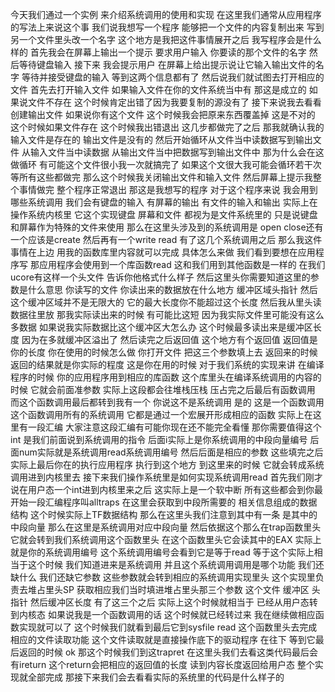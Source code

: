 今天我们通过一个实例
来介绍系统调用的使用和实现
在这里我们通常从应用程序的写法上来说这个事
我们说我想写一个程序
能够把一个文件的内容复制出来
写到另一个文件里头改一个名字
这个地方是我把这件事情展开之后
我写程序会是什么样的
首先我会在屏幕上输出一个提示
要求用户输入
你要读的那个文件的名字
然后等待键盘输入
接下来 我会提示用户
在屏幕上给出提示说让它输入输出文件的名字
等待并接受键盘的输入
等到这两个信息都有了
然后说我们就试图去打开相应的文件
首先去打开输入文件
如果输入文件在你的文件系统当中有
那这是成立的 如果说文件不存在
这个时候肯定出错了因为我要复制的源没有了
接下来说我去看看创建输出文件
如果说你有这个文件
这个时候我会把原来东西覆盖掉
这是不对的 这个时候如果文件存在
这个时候我出错退出 这几步都做完了之后
那我就确认我的输入文件是存在的
输出文件是没有的
然后开始循环从文件当中读数据写到输出文件
从输入文件当中读数据
从输出文件当中把数据写到输出文件中
那为什么会在这做循环
有可能这个文件很小我一次就搞完了
如果这个文很大我可能会循环若干次
等所有这些都做完
那么这个时候我关闭输出文件和输入文件
然后屏幕上提示我整个事情做完
整个程序正常退出 那这是我想写的程序
对于这个程序来说
我会用到哪些系统调用
我们会有键盘的输入 有屏幕的输出
有文件的输入和输出
实际上在操作系统内核里
它这个实现键盘 屏幕和文件
都视为是文件系统里的
只是说键盘和屏幕作为特殊的文件来使用
那么在这里头涉及到的系统调用是
open close还有一个应该是create
然后再有一个write read
有了这几个系统调用之后
那么我这件事情在上边
用我的函数库里内容就可以完成
具体怎么来做 我们看到要想在应用程序写
那应用程序会使用到一个库函数read
这和我们用到其他函数是一样的
在我们ucore有这样一个头文件
告诉你他格式什么样子
然后这里头你需要知道这里的参数是什么意思
你读写的文件 你读出来的数据放在什么地方
缓冲区域头指针
然后这个缓冲区域并不是无限大的
它的最大长度你不能超过这个长度
然后我从里头读数据往里放
那我实际读出来的时候
有可能比这短
因为我实际文件里可能没有这么多数据
如果说我实际数据比这个缓冲区大怎么办
这个时候最多读出来是缓冲区长度
因为在多就缓冲区溢出了
然后读完之后返回值 这个地方有个返回值
返回值是你的长度 你在使用的时候怎么做
你打开文件 把这三个参数填上去
返回来的时候
返回的结果就是你实际的程度
这是你在用的时候
对于我们系统的实现来讲
在编译程序的时候
你的应用程序用到相应的库函数
这个库里头在编译系统调用的内容的时候
它就会前面准参数
实际上这段都会往堆栈压栈
压占完之后最后有函数调用
而这个函数调用最后都转到我有一个
你说这不是系统调用 是的
这是一个函数调用
这个函数调用所有的系统调用
它都是通过一个宏展开形成相应的函数
实际上在这里有一段汇编
大家注意这段汇编有可能你现在还不能完全看懂
那你需要值得这个int
是我们前面说到系统调用的指令
后面i实际上是你系统调用的中段向量编号
后面num实际就是系统调用read系统调用编号
然后后面是相应的参数
这些填完之后
实际上最后你在的执行应用程序
执行到这个地方 到这里来的时候
它就会转成系统调用进到内核里去
接下来我们操作系统里是如何实现系统调用read
首先我们刚才说在用户态一个int进到内核里来之后
这实际上是一个软中断
所有这些都会到你最开始一段汇编程序叫alltraps
在这里会获取到中段所需要的
相关信息组成的数据结构
这个时候实际上TF数据结构
那么在这里头我们注意到其中有一条
是其中的中段向量
那么在这里是系统调用对应中段向量
然后依据这个那么在trap函数里头
它就会转到我们系统调用这个函数里头
在这个函数里头它会读其中的EAX
实际上就是你的系统调用编号
这个系统调用编号会看到它是等于read
等于这个实际上相当于这个时候
我们知道进来是系统调用
并且这个系统调用调用是哪个功能
我们还缺什么
我们还缺它参数
这些参数就会转到相应的系统调用实现里头
这个实现里负责去堆占里头SP
获取相应我们当时填进堆占里头那三个参数
这个文件 缓冲区 头指针
然后缓冲区长度 有了这三个之后
实际上这个时候就相当于
已经从用户态转到内核态
如果说我是一个函数调用的话
这个时候就已经转过来
我在继续做相应函数实现就可以了
这个时候我们就看到最后它到sysfile read
这个函数里头去完成相应的文件读取功能
这个文件读取就是直接操作底下的驱动程序
在往下 等到它最后返回的时候
ok 那这个时候我们到这trapret
在这里头我们去看这类代码最后会有ireturn
这个return会把相应的返回值的长度
读到内容长度返回给用户态
整个实现就全部完成
那接下来我们会去看看实际的系统里的代码是什么样子的

